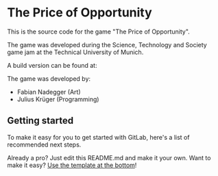# The Price of Opportunity 

This is the source code for the game "The Price of Opportunity".

The game was developed during the Science, Technology and Society game jam at the Technical University of Munich.

A build version can be found at:

The game was developed by:
- Fabian Nadegger (Art)
- Julius Krüger (Programming)

## Getting started

To make it easy for you to get started with GitLab, here's a list of recommended next steps.

Already a pro? Just edit this README.md and make it your own. Want to make it easy? [Use the template at the bottom](#editing-this-readme)!
